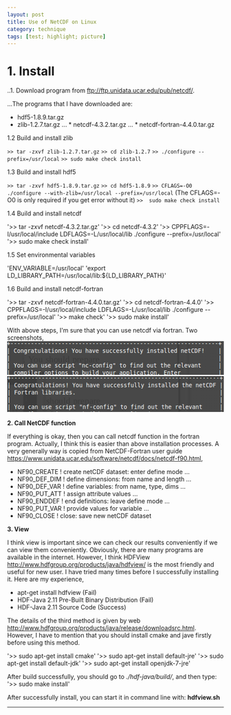 ```yaml
---
layout: post
title: Use of NetCDF on Linux
category: technique
tags: [test; highlight; picture]
---
```


**1. Install**
=========================
..1. Download program from <ftp://ftp.unidata.ucar.edu/pub/netcdf/>.

...The programs that I have downloaded are: 

* hdf5-1.8.9.tar.gz
* zlib-1.2.7.tar.gz
... * netcdf-4.3.2.tar.gz
... * netcdf-fortran-4.4.0.tar.gz

1.2 Build and install zlib

`>> tar -zxvf zlib-1.2.7.tar.gz`
`>> cd zlib-1.2.7`
`>> ./configure --prefix=/usr/local`
`>> sudo make check install`

1.3 Build and install hdf5

`>> tar -zxvf hdf5-1.8.9.tar.gz`
`>> cd hdf5-1.8.9`
`>> CFLAGS=-O0 ./configure --with-zlib=/usr/local --prefix=/usr/local`
(The CFLAGS=-O0 is only required if you get error without it) 
`>>  sudo make check install`

1.4 Build and install netcdf

'>> tar -zxvf netcdf-4.3.2.tar.gz'
'>> cd netcdf-4.3.2'
'>> CPPFLAGS=-I/usr/local/include LDFLAGS=-L/usr/local/lib 
./configure --prefix=/usr/local'
'>> sudo make check install'

1.5 Set environmental variables

'ENV_VARIABLE=/usr/local'
'export LD_LIBRARY_PATH=/usr/local/lib:${LD_LIBRARY_PATH}'

1.6 Build and install netcdf-fortran

'>> tar -zxvf netcdf-fortran-4.4.0.tar.gz'
'>> cd netcdf-fortran-4.4.0'
'>> CPPFLAGS=-I/usr/local/include LDFLAGS=-L/usr/local/lib 
./configure --prefix=/usr/local'
'>> make check'
'>> sudo make install'

With above steps, I'm sure that you can use netcdf via fortran.
Two screenshots,
![Screenshot for netCDF](/images/netcdf.png)
![Screenshot for netCDF-Fortran](/images/netcdf-fortran.png)

**2. Call NetCDF function**

If everything is okay, then you can call netcdf function in the fortran 
program. Actually, I think this is easier than above installation processes.
A very generally way is copied from NetCDF-Fortran user guide 
<https://www.unidata.ucar.edu/software/netcdf/docs/netcdf-f90.html>,

* NF90_CREATE ! create netCDF dataset: enter define mode ...
* NF90_DEF_DIM ! define dimensions: from name and length ...
* NF90_DEF_VAR ! define variables: from name, type, dims ...
* NF90_PUT_ATT ! assign attribute values ...
* NF90_ENDDEF ! end definitions: leave define mode ...
* NF90_PUT_VAR ! provide values for variable ...
* NF90_CLOSE ! close: save new netCDF dataset

**3. View**

I think view is important since we can check our results conveniently 
if we can view them conveniently. Obviously, there are many programs 
are available in the internet. However, I think HDFView 
<http://www.hdfgroup.org/products/java/hdfview/>
is the most friendly and useful for new user. I have tried many times
before I successfully installing it. Here are my experience,

* apt-get install hdfview (Fail)
* HDF-Java 2.11 Pre-Built Binary Distribution (Fail)
* HDF-Java 2.11 Source Code (Success)

The details of the third method is given by web 
<http://www.hdfgroup.org/products/java/release/downloadsrc.html>.
However, I have to mention that you should install cmake and jave 
firstly before using this method.

'>> sudo apt-get install cmake'
'>> sudo apt-get install default-jre'
'>> sudo apt-get install default-jdk'
'>> sudo apt-get install openjdk-7-jre'

After build successfully, you should go to *./hdf-java/build/*,
and then type: 
'>> sudo make install'

After successfully install, you can start it in command 
line with: **hdfview.sh**

---

